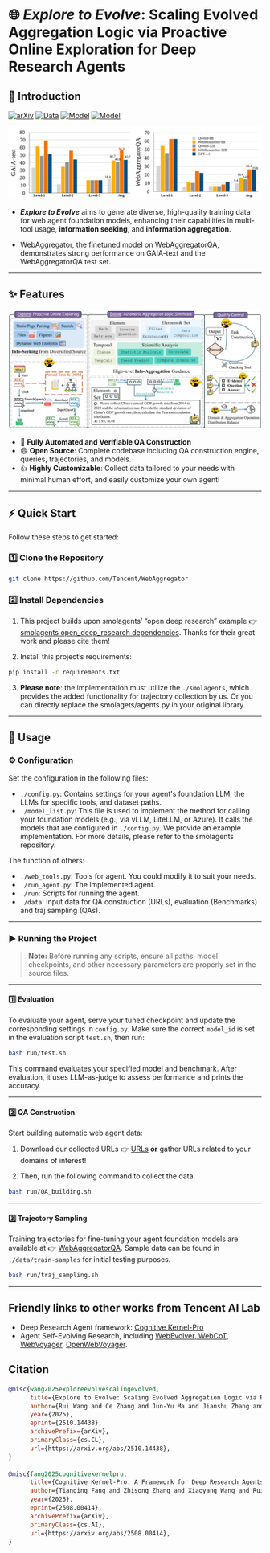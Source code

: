 # 🌐 *Explore to Evolve*: Scaling Evolved Aggregation Logic via Proactive Online Exploration for Deep Research Agents

## 🌟 Introduction

[![arXiv](https://img.shields.io/badge/arXiv-2510.14438-b31b1b.svg)](https://arxiv.org/abs/2510.14438) [![Data](https://img.shields.io/badge/%F0%9F%A4%97%20Hugging%20Face-Data:WebAggregatorQA-ffc107?color=ffc107&logoColor=white)](https://huggingface.co/datasets/CognitiveKernel/WebAggregatorQA) [![Model](https://img.shields.io/badge/%F0%9F%A4%97%20Hugging%20Face-Model:WebAggregator%208B-ffc107?color=ffc107&logoColor=white)](https://huggingface.co/CognitiveKernel/WebAggregator-8B) 
[![Model](https://img.shields.io/badge/%F0%9F%A4%97%20Hugging%20Face-Model:WebAggregator%2032B-ffc107?color=ffc107&logoColor=white)](https://huggingface.co/CognitiveKernel/WebAggregator-32B) 

![](assets/perfm-bar.svg)



- ***Explore to Evolve*** aims to generate diverse, high-quality training data for web agent foundation models, enhancing their capabilities in multi-tool usage, **information seeking**, and **information aggregation**.

- WebAggregator, the finetuned model on WebAggregatorQA, demonstrates strong performance on GAIA-text and the WebAggregatorQA test set.



---

## ✨ Features

![](assets/illus.jpg)

- 🤖 **Fully Automated and Verifiable QA Construction**  
- 😄 **Open Source**: Complete codebase including QA construction engine, queries, trajectories, and models.
- 👍 **Highly Customizable**: Collect data tailored to your needs with minimal human effort, and easily customize your own agent!



---

## ⚡ Quick Start

Follow these steps to get started:

### 1️⃣ Clone the Repository

```bash
git clone https://github.com/Tencent/WebAggregator
```

### 2️⃣ Install Dependencies

1. This project builds upon smolagents’ “open deep research” example 👉 [smolagents open_deep_research dependencies](https://github.com/huggingface/smolagents/tree/main/examples/open_deep_research). Thanks for their great work and please cite them!

2. Install this project’s requirements:

```bash
pip install -r requirements.txt
```




3. **Please note**: the implementation must utilize the `./smolagents`, which provides the added functionality for trajectory collection by us. Or you can directly replace the smolagets/agents.py in your original library.


---

## 🚀 Usage

### ⚙️ Configuration

​Set the configuration in the following files:​​

- ​`./config.py`: Contains settings for your agent's foundation LLM, the LLMs for specific tools, and dataset paths.
- `./model_list.py`: This file is used to implement the method for calling your foundation models (e.g., via vLLM, LiteLLM, or Azure). It calls the models that are configured in `./config.py`. We provide an example implementation. For more details, please refer to the smolagents repository. 


The function of others:
- `./web_tools.py`: Tools for agent. You could modify it to suit your needs.
- `./run_agent.py`: The implemented agent.
- `./run`: Scripts for running the agent.
- `./data`: Input data for QA construction (URLs), evaluation (Benchmarks) and traj sampling (QAs).

---

### ▶️ Running the Project

> **Note:** Before running any scripts, ensure all paths, model checkpoints, and other necessary parameters are properly set in the source files.

---

#### 1️⃣ Evaluation

To evaluate your agent, serve your tuned checkpoint and update the corresponding settings in `config.py`. Make sure the correct `model_id` is set in the evaluation script `test.sh`, then run:


```bash
bash run/test.sh
```

This command evaluates your specified model and benchmark. After evaluation, it uses LLM-as-judge to assess performance and prints the accuracy.

---

#### 2️⃣ QA Construction

Start building automatic web agent data:

1. Download our collected URLs 👉 [URLs](https://huggingface.co/datasets/CognitiveKernel/WebAggregatorQA) **or** gather URLs related to your domains of interest!

2. Then, run the following command to collect the data.

```bash
bash run/QA_building.sh
```

---

#### 3️⃣ Trajectory Sampling

Training trajectories for fine-tuning your agent foundation models are available at 👉 [WebAggregatorQA](https://huggingface.co/datasets/CognitiveKernel/WebAggregatorQA). Sample data can be found in `./data/train-samples` for initial testing purposes.

```bash
bash run/traj_sampling.sh
```


---

## Friendly links to other works from Tencent AI Lab

- Deep Research Agent framework: [Cognitive Kernel-Pro](https://github.com/Tencent/CognitiveKernel-Pro)
- Agent Self-Evolving Research, including [WebEvolver, WebCoT](https://github.com/Tencent/SelfEvolvingAgent), [WebVoyager](https://github.com/MinorJerry/WebVoyager), [OpenWebVoyager](https://github.com/MinorJerry/OpenWebVoyager).

## Citation

```bibtex
@misc{wang2025exploreevolvescalingevolved,
      title={Explore to Evolve: Scaling Evolved Aggregation Logic via Proactive Online Exploration for Deep Research Agents}, 
      author={Rui Wang and Ce Zhang and Jun-Yu Ma and Jianshu Zhang and Hongru Wang and Yi Chen and Boyang Xue and Tianqing Fang and Zhisong Zhang and Hongming Zhang and Haitao Mi and Dong Yu and Kam-Fai Wong},
      year={2025},
      eprint={2510.14438},
      archivePrefix={arXiv},
      primaryClass={cs.CL},
      url={https://arxiv.org/abs/2510.14438}, 
}

@misc{fang2025cognitivekernelpro,
      title={Cognitive Kernel-Pro: A Framework for Deep Research Agents and Agent Foundation Models Training}, 
      author={Tianqing Fang and Zhisong Zhang and Xiaoyang Wang and Rui Wang and Can Qin and Yuxuan Wan and Jun-Yu Ma and Ce Zhang and Jiaqi Chen and Xiyun Li and Hongming Zhang and Haitao Mi and Dong Yu},
      year={2025},
      eprint={2508.00414},
      archivePrefix={arXiv},
      primaryClass={cs.AI},
      url={https://arxiv.org/abs/2508.00414}, 
}
```
